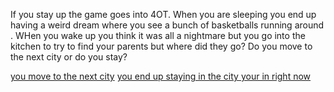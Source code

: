 If you stay up the game goes into 4OT. When you are sleeping  you end up having a weird dream where you see a bunch of basketballs running around . WHen you wake up you think it was all a nightmare but you go into the kitchen to try to find your parents but where did they go? Do you move to the next city or do you stay?

[you move to the next city](move.md)
[you end up staying in the city your in right now](stay.md)
